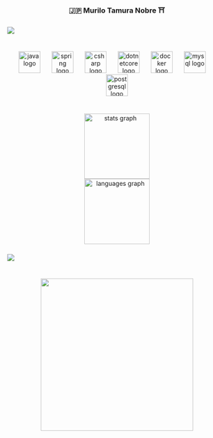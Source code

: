 <h3 align="center">🇯🇵  Murilo Tamura Nobre ⛩️</h3>

###

<div>
  <img style="100%" src="https://capsule-render.vercel.app/api?type=soft&height=1&section=header&reversal=false&fontSize=70&fontColor=FFFFFF&fontAlign=50&fontAlignY=50&stroke=-&descSize=20&descAlign=50&descAlignY=50&color=1b5b6e"  />
</div>

###

<br clear="both">

<div align="center">
  <img src="https://cdn.jsdelivr.net/gh/devicons/devicon/icons/java/java-original.svg" height="50" alt="java logo"  />
  <img width="18" />
  <img src="https://cdn.jsdelivr.net/gh/devicons/devicon/icons/spring/spring-original.svg" height="50" alt="spring logo"  />
  <img width="18" />
  <img src="https://cdn.jsdelivr.net/gh/devicons/devicon/icons/csharp/csharp-original.svg" height="50" alt="csharp logo"  />
  <img width="18" />
  <img src="https://cdn.jsdelivr.net/gh/devicons/devicon/icons/dotnetcore/dotnetcore-original.svg" height="50" alt="dotnetcore logo"  />
  <img width="18" />
  <img src="https://cdn.jsdelivr.net/gh/devicons/devicon/icons/docker/docker-original.svg" height="50" alt="docker logo"  />
  <img width="18" />
  <img src="https://cdn.jsdelivr.net/gh/devicons/devicon/icons/mysql/mysql-original.svg" height="50" alt="mysql logo"  />
  <img width="18" />
  <img src="https://cdn.jsdelivr.net/gh/devicons/devicon/icons/postgresql/postgresql-original.svg" height="50" alt="postgresql logo"  />
</div>

###

<br clear="both">

<div align="center">
  <img src="https://github-readme-stats.vercel.app/api?username=MuriloTamura&hide_title=false&hide_rank=false&show_icons=true&include_all_commits=true&count_private=true&disable_animations=false&theme=tokyonight&locale=en&hide_border=false&order=1" height="150" alt="stats graph" /> <br>
  <img src="https://github-readme-stats.vercel.app/api/top-langs?username=MuriloTamura&locale=en&hide_title=false&layout=compact&card_width=320&langs_count=5&theme=tokyonight&hide_border=false&order=2" height="150" alt="languages graph"  />
</div>

###

<div>
  <img style="100%" src="https://capsule-render.vercel.app/api?type=soft&height=1&section=header&reversal=false&fontSize=70&fontColor=FFFFFF&fontAlign=50&fontAlignY=50&stroke=-&descSize=20&descAlign=50&descAlignY=50&color=1b5b6e"  />
</div>

###

<br clear="both">

<div align="center">
  <img height="350" src="https://camo.githubusercontent.com/10444a94a41167f0001aac611c422c26f440f1c97dc8a0cd28042739ca15a708/68747470733a2f2f6d656469612e74656e6f722e636f6d2f334635586d59684541527741414141642f6368696c6c2d6a6170616e2e676966"  />
</div>

###
